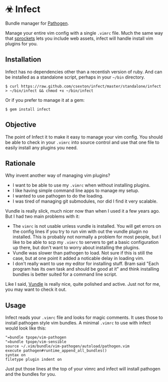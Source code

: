 # &#9763; Infect

Bundle manager for [Pathogen](https://github.com/tpope/vim-pathogen).

Manage your entire vim config with a single `.vimrc` file. Much the same way that [sprockets](https://github.com/sstephenson/sprockets) lets you include web assets, infect will handle install vim plugins for you.

## Installation

Infect has no dependencies other than a recentish version of ruby. And can be installed as a standalone script, perhaps in your `~/bin` directory.

    $ curl https://raw.github.com/csexton/infect/master/standalone/infect > ~/bin/infect && chmod +x ~/bin/infect

Or if you prefer to manage it at a gem:

    $ gem install infect

## Objective

The point of Infect it to make it easy to manage your vim config. You should be able to check in your `.vimrc` into source control and use that one file to easily install any plugins you need.

## Rationale

Why invent another way of managing vim plugins?

* I want to be able to use my `.vimrc` when without installing plugins.
* I like having simple command line apps to manage my setup.
* I wanted to use pathogen to do the loading.
* I was tired of managing git submodules, nor did I find it very scalable.


Vundle is really slick, much nicer now than when I used it a few years ago. But I had two main problems with it:

* The `vimrc` is not usable unless vundle is installed. You will get errors on the config lines if you try to run vim with out the vundle plugin no installed. This is probably not normally a problem for most people, but I like to be able to scp my `.vimrc` to servers to get a basic configuration up there, but don't want to worry about installing the plugins.
* Vundle was slower than pathogen to load. Not sure if this is still the case, but at one point it added a noticable delay in loading vim.
* I don't really want to use my editor for installing stuff. Bram said "Each program has its own task and should be good at it" and think installing bundles is better suited for a command line script.

Like I said, [Vundle](https://github.com/gmarik/vundle) is really nice, quite polished and active. Just not for me, you may want to check it out.


## Usage

Infect reads your `.vimrc` file and looks for magic comments. It uses those to install pathogen style vim bundles. A minimal `.vimrc` to use with infect would look like this:

    "=bundle tpope/vim-pathogen
    "=bundle tpope/vim-sensible
    source ~/.vim/bundle/vim-pathogen/autoload/pathogen.vim
    execute pathogen#runtime_append_all_bundles()
    syntax on
    filetype plugin indent on

Just put those lines at the top of your vimrc and infect will install pathogen and the bundles for you.

